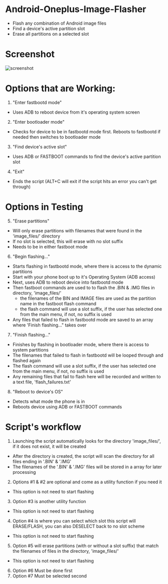 # Android-Oneplus-Image-Flasher
- Flash any combination of Android image files
- Find a device's active partition slot
- Erase all partitions on a selected slot

# Screenshot
![screenshot](https://github.com/user-attachments/assets/2bd3f3dc-e4bd-44a3-84d2-1c297cd306aa)

# Options that are Working:
1) "Enter fastbootd mode"
  - Uses ADB to reboot device from it's operating system screen
2) "Enter bootloader mode"
  - Checks for device to be in fastbootd mode first. Reboots to fastbootd if needed then switches to bootloader mode
3) "Find device's active slot"
  - Uses ADB or FASTBOOT commands to find the device's active partition slot
4) "Exit"
  - Ends the script (ALT+C will exit if the script hits an error you can't get through)

# Options in Testing
5) "Erase partitions"
  - Will only erase partitions with filenames that were found in the 'image_files/' directory
  - If no slot is selected, this will erase with no slot suffix
  - Needs to be in either fastboot mode
6) "Begin flashing..."
  - Starts flashing in fastbootd mode, where there is access to the dynamic partitions
  - Start with your phone boot up to it's Operating System (ADB access)
  - Next, uses ADB to reboot device into fastbootd mode
  - Then fastboot commands are used to to flash the .BIN & .IMG files in directory, 'image_files/'
    - the filenames of the BIN and IMAGE files are used as the partition name in the fastboot flash command
    - the flash command will use a slot suffix, if the user has selected one from the main menu, if not, no suffix is used
  - Any files that failed to flash in fastbootd mode are saved to an array where 'Finish flashing..." takes over
7) "Finish flashing..."
  - Finishes by flashing in bootloader mode, where there is access to system partitions
  - The filenames that failed to flash in fastbootd will be looped through and flashed again
  - The flash command will use a slot suffix, if the user has selected one from the main menu, if not, no suffix is used
  - Any remaining files that fail to flash here will be recorded and written to a text file, 'flash_failures.txt'
8) "Reboot to device's OS"
  - Detects what mode the phone is in
  - Reboots device using ADB or FASTBOOT commands

# Script's workflow
1) Launching the script automatically looks for the directory 'image_files/', if it does not exist, it will be created
  - After the directory is created, the script will scan the directory for all files ending in '.BIN' & '.IMG'
  - The filenames of the '.BIN' & '.IMG' files will be stored in a array for later processing
2) Options #1 & #2 are optional and come as a utility function if you need it
  - This option is not need to start flashing
3) Option #3 is another utility function
  - This option is not need to start flashing
4) Option #4 is where you can select which slot this script will ERASE/FLASH, you can also DESELECT back to no slot scheme
  - This option is not need to start flashing
5) Option #5 will erase partitions (with or without a slot suffix) that match the filenames of files in the directory, 'image_files/'
  - This option is not need to start flashing
6) Option #6 Must be done first
7) Option #7 Must be selected second